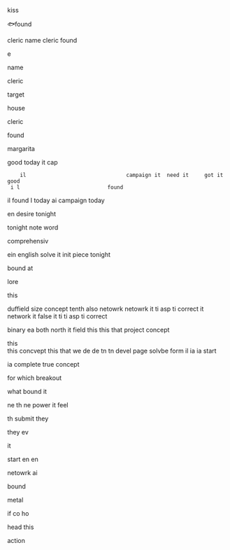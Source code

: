 kiss

🐟found

cleric name cleric found

e

name

cleric

target

house

cleric

found

margarita

good
    today 
         it 
           cap 

        il                                campaign it  need it     got it good 
     i l                            found 
  il                          found 
I                      today
ai campaign      today 

en desire tonight 

tonight
       note 
   word 

comprehensiv

ein     english solve it init piece tonight

bound at     

lore 

this 

 duffield size concept        tenth  also  netowrk         netowrk it    ti asp ti correct it network it false it ti     ti asp   ti correct 

 binary  ea both north it
 field this 
 this 
      that 
           project concept 

 this            
 this concvept 
 this
     that     we        de     de  tn  tn  devel
          page   solvbe    form  il  ia  ia     start

ia
  complete             true concept

for
   which      breakout  

what  bound
    it 

ne
  th 
ne  power it feel 

th
  submit  they 

they
    ev 

it

  start 
en     en 

netowrk 
       ai 

bound 

metal

if
  co 
    ho

head
    this 

action
